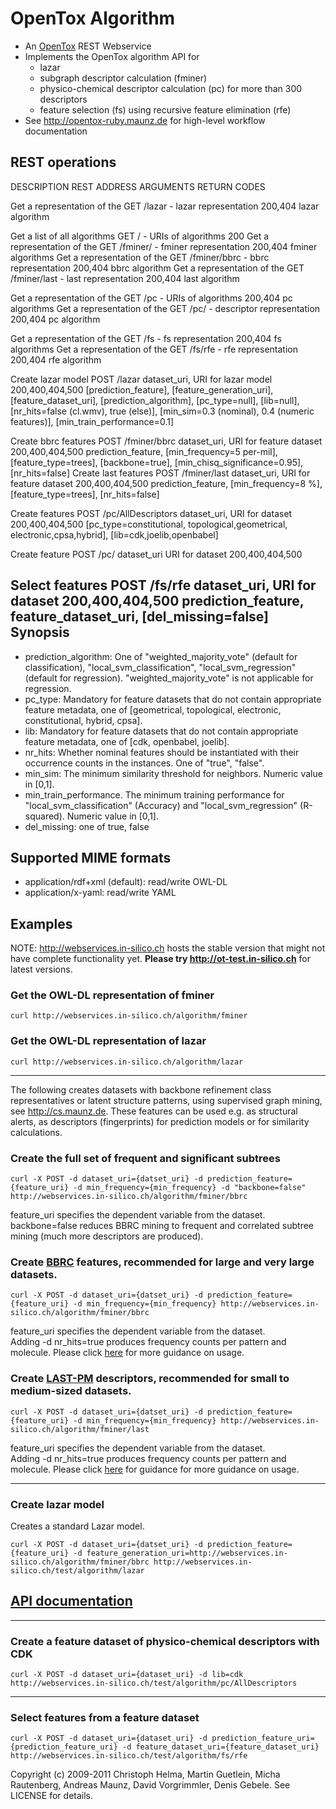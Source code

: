 OpenTox Algorithm
=================

- An [OpenTox](http://www.opentox.org) REST Webservice
- Implements the OpenTox algorithm API for
    - lazar
    - subgraph descriptor calculation (fminer)
    - physico-chemical descriptor calculation (pc) for more than 300 descriptors
    - feature selection (fs) using recursive feature elimination (rfe)
- See http://opentox-ruby.maunz.de for high-level workflow documentation

REST operations
---------------

DESCRIPTION                  REST  ADDRESS           ARGUMENTS                      RETURN                    CODES

Get a representation of the  GET   /lazar            -                              lazar representation      200,404
lazar algorithm

Get a list of all algorithms GET   /                 -                              URIs of algorithms        200
Get a representation of the  GET   /fminer/          -                              fminer representation     200,404
fminer algorithms
Get a representation of the  GET   /fminer/bbrc      -                              bbrc representation       200,404
bbrc algorithm
Get a representation of the  GET   /fminer/last      -                              last representation       200,404
last algorithm

Get a representation of the  GET   /pc               -                              URIs of algorithms        200,404
pc algorithms
Get a representation of the  GET   /pc/<name>        -                              descriptor representation 200,404
pc algorithm <name>

Get a representation of the  GET   /fs               -                              fs representation         200,404
fs algorithms
Get a representation of the  GET   /fs/rfe           -                              rfe representation        200,404
rfe algorithm

Create lazar model           POST  /lazar            dataset_uri,                   URI for lazar model       200,400,404,500
                                                     [prediction_feature],
                                                     [feature_generation_uri],
                                                     [feature_dataset_uri],
                                                     [prediction_algorithm],
                                                     [pc_type=null],
                                                     [lib=null],
                                                     [nr_hits=false (cl.wmv), 
                                                       true (else)],
                                                     [min_sim=0.3 (nominal), 0.4 
                                                       (numeric features)],
                                                     [min_train_performance=0.1]

Create bbrc features         POST  /fminer/bbrc      dataset_uri,                   URI for feature dataset   200,400,404,500
                                                     prediction_feature,
                                                     [min_frequency=5 per-mil],
                                                     [feature_type=trees],
                                                     [backbone=true],
                                                     [min_chisq_significance=0.95],
                                                     [nr_hits=false]
Create last features         POST  /fminer/last      dataset_uri,                   URI for feature dataset   200,400,404,500
                                                     prediction_feature,
                                                     [min_frequency=8 %],
                                                     [feature_type=trees],
                                                     [nr_hits=false]

Create features              POST /pc/AllDescriptors dataset_uri,                   URI for dataset           200,400,404,500
                                                     [pc_type=constitutional,
                                                     topological,geometrical,
                                                     electronic,cpsa,hybrid],
                                                     [lib=cdk,joelib,openbabel]

Create feature               POST /pc/<name>         dataset_uri                    URI for dataset           200,400,404,500

Select features              POST /fs/rfe            dataset_uri,                   URI for dataset           200,400,404,500
                                                     prediction_feature,
                                                     feature_dataset_uri,
                                                     [del_missing=false]
Synopsis
--------

- prediction\_algorithm: One of "weighted\_majority\_vote" (default for classification),  "local\_svm\_classification", "local\_svm\_regression" (default for regression). "weighted\_majority\_vote"  is not applicable for regression.
- pc_type: Mandatory for feature datasets that do not contain appropriate feature metadata, one of [geometrical, topological, electronic, constitutional, hybrid, cpsa].
- lib: Mandatory for feature datasets that do not contain appropriate feature metadata, one of [cdk, openbabel, joelib].
- nr_hits: Whether nominal features should be instantiated with their occurrence counts in the instances. One of "true", "false". 
- min_sim: The minimum similarity threshold for neighbors. Numeric value in [0,1].
- min_train_performance. The minimum training performance for "local\_svm\_classification" (Accuracy) and "local\_svm\_regression" (R-squared). Numeric value in [0,1].
- del_missing: one of true, false


Supported MIME formats
----------------------

- application/rdf+xml (default): read/write OWL-DL
- application/x-yaml: read/write YAML

Examples
--------

NOTE: http://webservices.in-silico.ch hosts the stable version that might not have complete functionality yet. **Please try http://ot-test.in-silico.ch** for latest versions.

### Get the OWL-DL representation of fminer

    curl http://webservices.in-silico.ch/algorithm/fminer

### Get the OWL-DL representation of lazar

    curl http://webservices.in-silico.ch/algorithm/lazar

* * * 

The following creates datasets with backbone refinement class representatives or latent structure patterns, using supervised graph mining, see http://cs.maunz.de. These features can be used e.g. as structural alerts, as descriptors (fingerprints) for prediction models or for similarity calculations.

### Create the full set of frequent and significant subtrees

    curl -X POST -d dataset_uri={datset_uri} -d prediction_feature={feature_uri} -d min_frequency={min_frequency} -d "backbone=false" http://webservices.in-silico.ch/algorithm/fminer/bbrc

feature_uri specifies the dependent variable from the dataset.
backbone=false reduces BBRC mining to frequent and correlated subtree mining (much more descriptors are produced).

### Create [BBRC](http://bbrc.maunz.de) features, recommended for large and very large datasets.

    curl -X POST -d dataset_uri={datset_uri} -d prediction_feature={feature_uri} -d min_frequency={min_frequency} http://webservices.in-silico.ch/algorithm/fminer/bbrc

feature_uri specifies the dependent variable from the dataset.   
Adding -d nr_hits=true produces frequency counts per pattern and molecule.
Please click [here](http://bbrc.maunz.de#usage) for more guidance on usage.

### Create [LAST-PM](http://last-pm.maunz.de) descriptors, recommended for small to medium-sized datasets.

    curl -X POST -d dataset_uri={datset_uri} -d prediction_feature={feature_uri} -d min_frequency={min_frequency} http://webservices.in-silico.ch/algorithm/fminer/last

feature_uri specifies the dependent variable from the dataset.   
Adding -d nr_hits=true produces frequency counts per pattern and molecule.
Please click [here](http://last-pm.maunz.de#usage) for guidance for more guidance on usage.

* * * 

### Create lazar model

Creates a standard Lazar model.

    curl -X POST -d dataset_uri={datset_uri} -d prediction_feature={feature_uri} -d feature_generation_uri=http://webservices.in-silico.ch/algorithm/fminer/bbrc http://webservices.in-silico.ch/test/algorithm/lazar 

[API documentation](http://rdoc.info/github/opentox/algorithm)
--------------------------------------------------------------

* * *

### Create a feature dataset of physico-chemical descriptors with CDK
    curl -X POST -d dataset_uri={dataset_uri} -d lib=cdk http://webservices.in-silico.ch/test/algorithm/pc/AllDescriptors

* * *

### Select features from a feature dataset
    curl -X POST -d dataset_uri={dataset_uri} -d prediction_feature_uri={prediction_feature_uri} -d feature_dataset_uri={feature_dataset_uri} http://webservices.in-silico.ch/test/algorithm/fs/rfe


Copyright (c) 2009-2011 Christoph Helma, Martin Guetlein, Micha Rautenberg, Andreas Maunz, David Vorgrimmler, Denis Gebele. See LICENSE for details.
